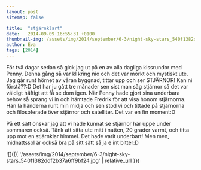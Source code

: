 ```yaml
---
layout: post
sitemap: false

title:  "stjärnklart"
date:   2014-09-09 16:55:31 +0100
thumbnail-img: /assets/img/2014/september/6-3/night-sky-stars_540f1382ddf2b37a6ff9bf24.jpg
author: Eva
tags: [2014]
---
```


För två dagar sedan så gick jag ut på en av alla dagliga kissrundor med Penny. Denna gång så var kl kring nio och det var mörkt och mystiskt ute. Jag går runt hörnet av våran byggnad, tittar upp och ser STJÄRNOR! Kan ni förstå??:D Det har ju gått tre månader sen sist man såg stjärnor så det var väldigt häftigt att få se dom igen. När Penny hade gjort sina underbara behov så sprang vi in och hämtade Fredrik för att visa honom stjärnorna. Han la händerna runt min midja och sen stod vi och tittade på stjärnorna och filosoferade över stjärnor och satelliter. Det var en fin moment:D 

På ett sätt önskar jag att vi hade kunnat se stjärnor här uppe under sommaren också. Tänk att sitta ute mitt i natten, 20 grader varmt, och titta upp mot en stjärnklar himmel. Det hade varit underbart! Men men, midnattssol är också bra på sitt sätt så ja e int bitter:D

![]({{ '/assets/img/2014/september/6-3/night-sky-stars_540f1382ddf2b37a6ff9bf24.jpg'  | relative_url }})

